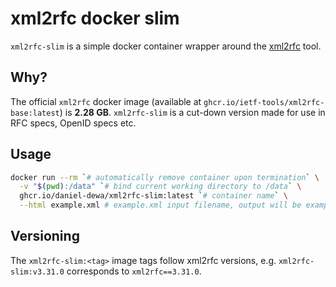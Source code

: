# xml2rfc docker slim

`xml2rfc-slim` is a simple docker container wrapper around the [xml2rfc](https://github.com/ietf-tools/xml2rfc) tool.

## Why?

The official `xml2rfc` docker image (available at `ghcr.io/ietf-tools/xml2rfc-base:latest`) is **2.28 GB**.
`xml2rfc-slim` is a cut-down version made for use in RFC specs, OpenID specs etc.

## Usage

```sh
docker run --rm `# automatically remove container upon termination` \
  -v "$(pwd):/data" `# bind current working directory to /data` \
  ghcr.io/daniel-dewa/xml2rfc-slim:latest `# container name` \
  --html example.xml # example.xml input filename, output will be example.html
```

## Versioning

The `xml2rfc-slim:<tag>` image tags follow xml2rfc versions, e.g. `xml2rfc-slim:v3.31.0` corresponds to `xml2rfc==3.31.0`.
